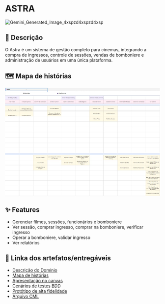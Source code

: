 # ASTRA

<img width="1248" height="832" alt="Gemini_Generated_Image_4xspzd4xspzd4xsp" src="https://github.com/user-attachments/assets/c6a60c39-a045-45c1-bb8b-72143a9b2227" />

## 📝 Descrição

O Astra é um sistema de gestão completo para cinemas, integrando a compra de ingressos, controle de sessões, vendas de bomboniere e administração de usuários em uma única plataforma.

## 🗺️ Mapa de histórias

![Screenshot do Astra](entreg%C3%A1veis/mapa%20de%20hist%C3%B3rias/Astra%20-%20Mapa%20de%20hist%C3%B3rias.jpeg)

## ✨ Features

* Gerenciar filmes, sessões, funcionários e bomboniere
* Ver sessão, comprar ingresso, comprar na bomboniere, verificar ingresso
* Operar a bomboniere, validar ingresso
* Ver relatórios

## 🔗 Linka dos artefatos/entregáveis

* [Descrição do Domínio](https://docs.google.com/document/d/1_o6GAWY7OvhhR_YJnx4K9i8jbMJ_n436_AnnscwNL5o/edit?tab=t.0)
* [Mapa de histórias](https://docs.google.com/spreadsheets/d/1WRr6s1s3xA9KvXNEO1kmZ--eTIqEMnCFXpGGjTszHWc/edit?gid=1767904539#gid=1767904539)
* [Apresentação no canvas](https://www.canva.com/design/DAG2SMUE2Xo/xg1hjPB_XHOw6zBcu73L3Q/edit)
* [Cenários de testes BDD](https://docs.google.com/document/d/18jGI9RaSSxZy_uKOETACXw2tJWp0BffRo4_Bta-eQLE/edit?tab=t.0#heading=h.35kthn3hhsl8)
* [Protótipo de alta fidelidade](https://www.figma.com/make/IaFR0A4iC6hLt7yz3viT0T/Astra---Prot%C3%B3tipo?node-id=0-1&p=f&t=PQeHTOn1hViBS5n6-0)
* [Arquivo CML](entreg%C3%A1veis/cml/Astra.cml)
